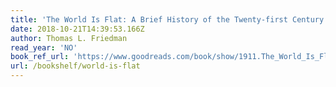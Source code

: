 ```yaml
---
title: 'The World Is Flat: A Brief History of the Twenty-first Century'
date: 2018-10-21T14:39:53.166Z
author: Thomas L. Friedman
read_year: 'NO'
book_ref_url: 'https://www.goodreads.com/book/show/1911.The_World_Is_Flat'
url: /bookshelf/world-is-flat
---
```


